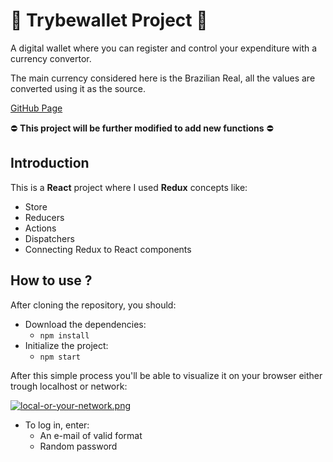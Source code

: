 # :money_with_wings: Trybewallet Project :money_with_wings:

A digital wallet where you can register and control your expenditure with a currency convertor.

The main currency considered here is the Brazilian Real, all the values are converted using it as the source.

[GitHub Page](https://hw1te.github.io/projeto-trybewallet/)

:no_entry: **This project will be further modified to add new functions** :no_entry:

## Introduction

This is a **React** project where I used **Redux** concepts like:
- Store
- Reducers
- Actions
- Dispatchers
- Connecting Redux to React components

## How to use ?

After cloning the repository, you should:
- Download the dependencies:
  - `npm install`
- Initialize the project:
  - `npm start`

After this simple process you'll be able to visualize it on your browser either trough localhost or network:

[![local-or-your-network.png](https://i.postimg.cc/QxdTYVMS/local-or-your-network.png)](https://postimg.cc/HjFnVYX7)

- To log in, enter:
  - An e-mail of valid format
  - Random password
